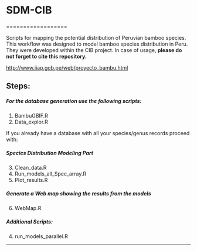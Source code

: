 # SDM-CIB
==================

Scripts for mapping the potential distribution of Peruvian bamboo species. This workflow was designed to model bamboo species distribution in Peru. They were developed within the CIB project. In case of usage, **please do not forget to cite this repository.** 

http://www.iiap.gob.pe/web/proyecto_bambu.html

Steps:
------

##### For the database generation use the following scripts:

1. BambuGBIF.R
2. Data_explor.R


If you already have a database with all your species/genus records proceed with:

##### Species Distribution Modeling Part

3. Clean_data.R
4. Run_models_all_Spec_array.R
5. Plot_results.R

##### Generate a Web map showing the results from the models

6. WebMap.R



##### Additional Scripts:

4. run_models_parallel.R 


** **
